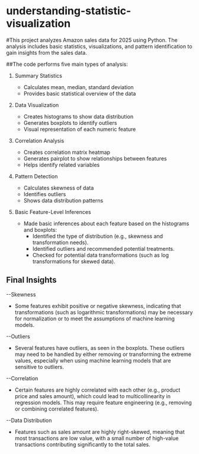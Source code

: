 # understanding-statistic-visualization
#This project analyzes Amazon sales data for 2025 using Python. The analysis includes basic statistics, visualizations, and pattern identification to gain insights from the sales data.

##The code performs five main types of analysis:

1. Summary Statistics
   - Calculates mean, median, standard deviation
   - Provides basic statistical overview of the data

2. Data Visualization
   - Creates histograms to show data distribution
   - Generates boxplots to identify outliers
   - Visual representation of each numeric feature

3. Correlation Analysis
   - Creates correlation matrix heatmap
   - Generates pairplot to show relationships between features
   - Helps identify related variables

4. Pattern Detection
   - Calculates skewness of data
   - Identifies outliers
   - Shows data distribution patterns

5. Basic Feature-Level Inferences
   - Made basic inferences about each feature based on the histograms and boxplots:
     - Identified the type of distribution (e.g., skewness and transformation needs).
     - Identified outliers and recommended potential treatments.
     - Checked for potential data transformations (such as log transformations for skewed data).

## Final Insights

--Skewness
  - Some features exhibit positive or negative skewness, indicating that transformations (such as logarithmic transformations) may be necessary for normalization or to meet the assumptions of machine learning models.
  
--Outliers
  - Several features have outliers, as seen in the boxplots. These outliers may need to be handled by either removing or transforming the extreme values, especially when using machine learning models that are sensitive to outliers.

--Correlation
  - Certain features are highly correlated with each other (e.g., product price and sales amount), which could lead to multicollinearity in regression models. This may require feature engineering (e.g., removing or combining correlated features).

--Data Distribution
  - Features such as sales amount are highly right-skewed, meaning that most transactions are low value, with a small number of high-value transactions contributing significantly to the total sales.
